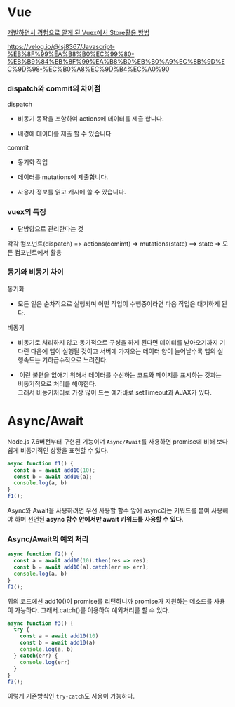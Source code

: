 # Vue

[개발하면서 경험으로 알게 된 Vuex에서 Store활용 방법](https://ux.stories.pe.kr/149)

https://velog.io/@lsj8367/Javascript-%EB%8F%99%EA%B8%B0%EC%99%80-%EB%B9%84%EB%8F%99%EA%B8%B0%EB%B0%A9%EC%8B%9D%EC%9D%98-%EC%B0%A8%EC%9D%B4%EC%A0%90

### dispatch와 commit의 차이점

dispatch

- 비동기 동작을 포함하여 actions에 데이터를 제출 합니다.

- 배경에 데이터를 제출 할 수 있습니다



commit

- 동기화 작업

- 데이터를 mutations에 제출합니다.

- 사용자 정보를 읽고 캐시에 쓸 수 있습니다.



### vuex의 특징

- 단방향으로 관리한다는 것

각각 컴포넌트(dispatch) => actions(comimt) => mutations(state) ==> state => 모든 컴포넌트에서 활용



### 동기와 비동기 차이

동기화

- 모든 일은 순차적으로 실행되며 어떤 작업이 수행중이라면 다음 작업은 대기하게 된다.



비동기

- 비동기로 처리하지 않고 동기적으로 구성을 하게 된다면 데이터를 받아오기까지 기다린 다음에 앱이 실행될 것이고 서버에 가져오는 데이터 양이 늘어날수록 앱의 실행속도는 기하급수적으로 느려진다.

-  이런 불편을 없애기 위해서 데이터를 수신하는 코드와 페이지를 표시하는 것과는 비동기적으로 처리를 해야한다.  
  그래서 비동기처리로 가장 많이 드는 예가바로 setTimeout과 AJAX가 있다.





# Async/Await

Node.js 7.6버전부터 구현된 기능이며 `Async/Await`를 사용하면 promise에 비해 보다 쉽게 비동기적인 상황을 표현할 수 있다.

```javascript
async function f1() {
  const a = await add10(10);
  const b = await add10(a);
  console.log(a, b)
}
f1();
```

Async와 Await을 사용하려면 우선 사용할 함수 앞에 async라는 키워드를 붙여 사용해야 하며 선언된 **async 함수 안에서만 await 키워드를 사용할 수 있다.**





### Async/Await의 예외 처리

```javascript
async function f2() {
  const a = await add10(10).then(res => res);
  const b = await add10(a).catch(err => err);
  console.log(a, b)
}
f2();
```

위의 코드에선 add10()이 promise를 리턴하니까 promise가 지원하는 메소드를 사용이 가능하다. 그래서.catch()를 이용하여 예외처리를 할 수 있다.

```javascript
async function f3() {
  try {
    const a = await add10(10)
    const b = await add10(a)
    console.log(a, b)
  } catch(err) {
    console.log(err)
  }
}
f3();
```

이렇게 기존방식인 `try-catch`도 사용이 가능하다.


